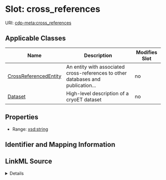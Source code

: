 # Slot: cross_references

URI: [cdp-meta:cross_references](metadatacross_references)



<!-- no inheritance hierarchy -->




## Applicable Classes

| Name | Description | Modifies Slot |
| --- | --- | --- |
[CrossReferencedEntity](CrossReferencedEntity.md) | An entity with associated cross-references to other databases and publication... |  no  |
[Dataset](Dataset.md) | High-level description of a cryoET dataset |  no  |







## Properties

* Range: [xsd:string](http://www.w3.org/2001/XMLSchema#string)





## Identifier and Mapping Information








## LinkML Source

<details>
```yaml
name: cross_references
alias: cross_references
domain_of:
- CrossReferencedEntity
- Dataset
range: string

```
</details>